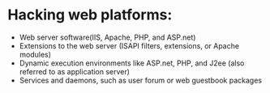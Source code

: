 # Hacking web platforms:

* Web server software(IIS, Apache, PHP, and ASP.net)
* Extensions to the web server (ISAPI filters, extensions, or Apache modules)
* Dynamic execution environments like ASP.net, PHP, and J2ee (also referred to as application server)
* Services and daemons, such as user forum or web guestbook packages
